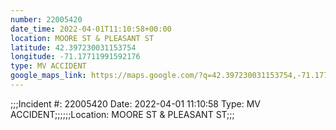 ```yaml
---
number: 22005420
date_time: 2022-04-01T11:10:58+00:00
location: MOORE ST & PLEASANT ST
latitude: 42.397230031153754
longitude: -71.17711991592176
type: MV ACCIDENT
google_maps_link: https://maps.google.com/?q=42.397230031153754,-71.17711991592176
---
```


;;;Incident #: 22005420  Date: 2022-04-01 11:10:58   Type: MV ACCIDENT;;;;;;Location: MOORE ST & PLEASANT ST;;;
